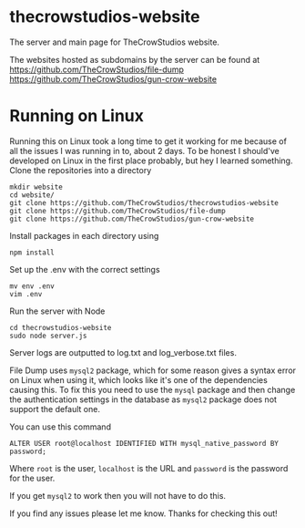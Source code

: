 # thecrowstudios-website
The server and main page for TheCrowStudios website.

The websites hosted as subdomains by the server can be found at
https://github.com/TheCrowStudios/file-dump
https://github.com/TheCrowStudios/gun-crow-website

# Running on Linux
Running this on Linux took a long time to get it working for me because of all the issues I was running in to, about 2 days. To be honest I should've developed on Linux in the first place probably, but hey I learned something.
Clone the repositories into a directory
```
mkdir website
cd website/
git clone https://github.com/TheCrowStudios/thecrowstudios-website
git clone https://github.com/TheCrowStudios/file-dump
git clone https://github.com/TheCrowStudios/gun-crow-website
```

Install packages in each directory using
```
npm install
```

Set up the .env with the correct settings
```
mv env .env
vim .env
```

Run the server with Node
```
cd thecrowstudios-website
sudo node server.js
```

Server logs are outputted to log.txt and log_verbose.txt files.

File Dump uses `mysql2` package, which for some reason gives a syntax error on Linux when using it, which looks like it's one of the dependencies causing this. To fix this you need to use the `mysql` package and then change the authentication settings in the database as `mysql2` package does not support the default one.

You can use this command
```
ALTER USER root@localhost IDENTIFIED WITH mysql_native_password BY password;
```
Where `root` is the user, `localhost` is the URL and `password` is the password for the user.

If you get `mysql2` to work then you will not have to do this.

If you find any issues please let me know.
Thanks for checking this out!